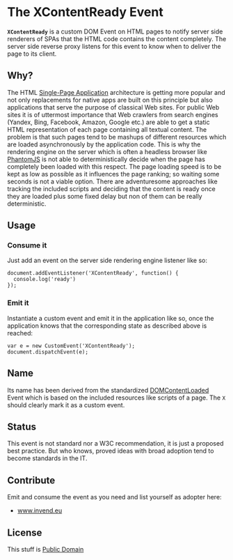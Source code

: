 The XContentReady Event
=======================

**`XContentReady`** is a custom DOM Event on HTML pages to notify server side renderers of SPAs that the HTML code contains the content completely. The server side reverse proxy listens for this event to know when to deliver the page to its client.

Why?
----

The HTML [Single-Page Application](http://en.wikipedia.org/wiki/Single-page_application) architecture is getting more popular and not only replacements for native apps are built on this principle but also applications that serve the purpose of classical Web sites. For public Web sites it is of uttermost importance that Web crawlers from search engines (Yandex, Bing, Facebook, Amazon, Google etc.) are able to get a static HTML representation of each page containing all textual content. The problem is that such pages tend to be mashups of different resources which are loaded asynchronously by the application code. This is why the rendering engine on the server which is often a headless browser like [PhantomJS](http://phantomjs.org/) is not able to deterministically decide when the page has completely been loaded with this respect. The page loading speed is to be kept as low as possible as it influences the page ranking; so waiting some seconds is not a viable option.
There are adventuresome approaches like tracking the included scripts and deciding that the content is ready once they are loaded plus some fixed delay but non of them can be really deterministic.

Usage
-----

### Consume it

Just add an event on the server side rendering engine listener like so:

````
document.addEventListener('XContentReady', function() {
  console.log('ready')
});
````

### Emit it

Instantiate a custom event and emit it in the application like so,
once the application knows that the corresponding state as described above is reached:

````
var e = new CustomEvent('XContentReady');
document.dispatchEvent(e);
````

Name
----

Its name has been derived from the standardized [DOMContentLoaded](https://developer.mozilla.org/en-US/docs/Web/Reference/Events/DOMContentLoaded) Event which is based on the included resources like scripts of a page. The `X` should clearly mark it as a custom event.

Status
------

This event is not standard nor a W3C recommendation, it is just a proposed best practice.
But who knows, proved ideas with broad adoption tend to become standards in the IT.

Contribute
----------

Emit and consume the event as you need and list yourself as adopter here:

- www.invend.eu

License
-------

This stuff is [Public Domain](http://wiki.creativecommons.org/CC0)


